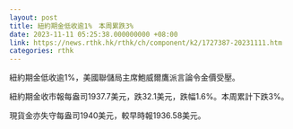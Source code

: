 ```yaml
---
layout: post
title: 紐約期金低收逾1%　本周累跌3%
date: 2023-11-11 05:25:38.000000000 +08:00
link: https://news.rthk.hk/rthk/ch/component/k2/1727387-20231111.htm
categories: rthk
---
```


紐約期金低收逾1%，美國聯儲局主席鮑威爾鷹派言論令金價受壓。

紐約期金收市報每盎司1937.7美元，跌32.1美元，跌幅1.6%。本周累計下跌3%。

現貨金亦失守每盎司1940美元，較早時報1936.58美元。
